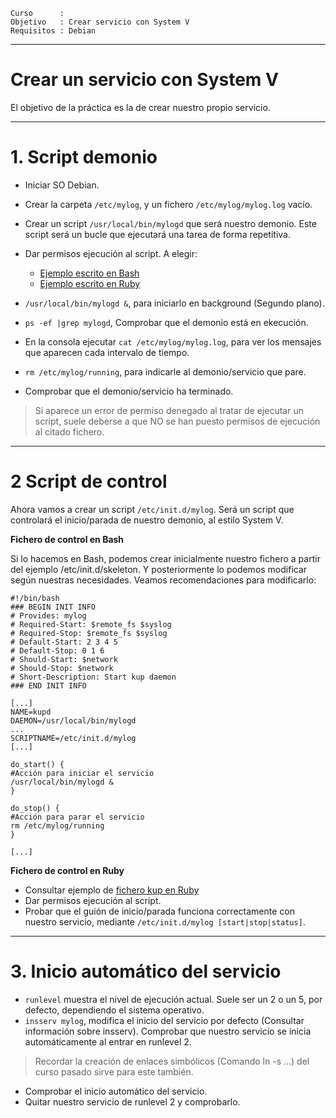 
```
Curso      :  
Objetivo   : Crear servicio con System V
Requisitos : Debian
```

----
# Crear un servicio con System V

El objetivo de la práctica es la de crear nuestro propio servicio.

---
# 1. Script demonio

* Iniciar SO Debian.
* Crear la carpeta  `/etc/mylog`, y un fichero `/etc/mylog/mylog.log` vacío.
* Crear un script `/usr/local/bin/mylogd` que será nuestro demonio. Este script será un bucle que ejecutará una tarea de forma repetitiva.
* Dar permisos ejecución al script. A elegir:
    * [Ejemplo escrito en Bash](files/mylogd.sh)
    * [Ejemplo escrito en Ruby](files/mylogd.rb)

* `/usr/local/bin/mylogd &`, para iniciarlo en background (Segundo plano).
* `ps -ef |grep mylogd`, Comprobar que el demonio está en ekecución.
* En la consola ejecutar `cat /etc/mylog/mylog.log`, para ver los mensajes que aparecen cada intervalo de tiempo.
* `rm /etc/mylog/running`, para indicarle al demonio/servicio que pare.
* Comprobar que el demonio/servicio ha terminado.

> Si aparece un error de permiso denegado al tratar de ejecutar un script, suele deberse a que NO se han puesto permisos de ejecución al citado fichero.

---
# 2 Script de control

Ahora vamos a crear un script `/etc/init.d/mylog`. Será un script que controlará el inicio/parada de nuestro demonio, al estilo System V.

**Fichero de control en Bash**

Si lo hacemos en Bash, podemos crear inicialmente nuestro fichero a partir del ejemplo /etc/init.d/skeleton. Y posteriormente lo podemos modificar según nuestras necesidades. Veamos recomendaciones para modificarlo:

```
#!/bin/bash
### BEGIN INIT INFO
# Provides: mylog
# Required-Start: $remote_fs $syslog
# Required-Stop: $remote_fs $syslog
# Default-Start: 2 3 4 5
# Default-Stop: 0 1 6
# Should-Start: $network
# Should-Stop: $network
# Short-Description: Start kup daemon
### END INIT INFO

[...]
NAME=kupd
DAEMON=/usr/local/bin/mylogd
...
SCRIPTNAME=/etc/init.d/mylog
[...]

do_start() {
#Acción para iniciar el servicio
/usr/local/bin/mylogd &
}

do_stop() {
#Acción para parar el servicio
rm /etc/mylog/running
}

[...]
```

**Fichero de control en Ruby**

* Consultar ejemplo de [fichero kup en Ruby](files/mylogd.rb)
* Dar permisos ejecución al script.
* Probar que el guión de inicio/parada funciona correctamente con nuestro servicio, mediante `/etc/init.d/mylog [start|stop|status]`.

---
# 3. Inicio automático del servicio

* `runlevel` muestra el nivel de ejecución actual. Suele ser un 2 o un 5, por defecto, dependiendo el sistema operativo.
* `insserv mylog`, modifica el inicio del servicio por defecto (Consultar información sobre insserv). Comprobar que nuestro servicio se inicia automáticamente al entrar en runlevel 2.

> Recordar la creación de enlaces simbólicos (Comando ln -s ...) del curso pasado sirve para este también.

* Comprobar el inicio automático del servicio.
* Quitar nuestro servicio de runlevel 2 y comprobarlo.
